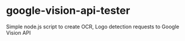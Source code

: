 # google-vision-api-tester
Simple node.js script to create OCR, Logo detection requests to Google Vision API
